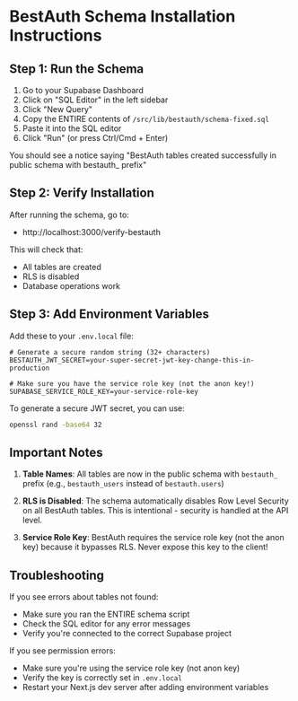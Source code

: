 # BestAuth Schema Installation Instructions

## Step 1: Run the Schema

1. Go to your Supabase Dashboard
2. Click on "SQL Editor" in the left sidebar
3. Click "New Query"
4. Copy the ENTIRE contents of `/src/lib/bestauth/schema-fixed.sql`
5. Paste it into the SQL editor
6. Click "Run" (or press Ctrl/Cmd + Enter)

You should see a notice saying "BestAuth tables created successfully in public schema with bestauth_ prefix"

## Step 2: Verify Installation

After running the schema, go to:
- http://localhost:3000/verify-bestauth

This will check that:
- All tables are created
- RLS is disabled
- Database operations work

## Step 3: Add Environment Variables

Add these to your `.env.local` file:

```env
# Generate a secure random string (32+ characters)
BESTAUTH_JWT_SECRET=your-super-secret-jwt-key-change-this-in-production

# Make sure you have the service role key (not the anon key!)
SUPABASE_SERVICE_ROLE_KEY=your-service-role-key
```

To generate a secure JWT secret, you can use:
```bash
openssl rand -base64 32
```

## Important Notes

1. **Table Names**: All tables are now in the public schema with `bestauth_` prefix (e.g., `bestauth_users` instead of `bestauth.users`)

2. **RLS is Disabled**: The schema automatically disables Row Level Security on all BestAuth tables. This is intentional - security is handled at the API level.

3. **Service Role Key**: BestAuth requires the service role key (not the anon key) because it bypasses RLS. Never expose this key to the client!

## Troubleshooting

If you see errors about tables not found:
- Make sure you ran the ENTIRE schema script
- Check the SQL editor for any error messages
- Verify you're connected to the correct Supabase project

If you see permission errors:
- Make sure you're using the service role key (not anon key)
- Verify the key is correctly set in `.env.local`
- Restart your Next.js dev server after adding environment variables